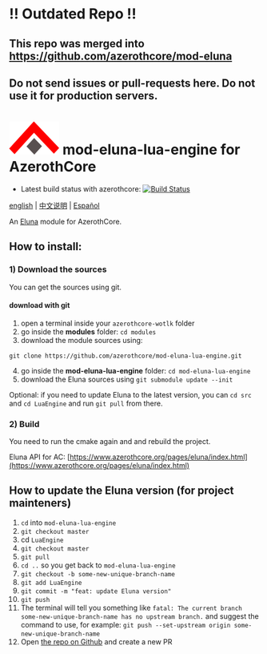 # !! Outdated Repo !!

## This repo was merged into https://github.com/azerothcore/mod-eluna
## Do not send issues or pull-requests here. Do not use it for production servers.
## 
## 

# ![logo](https://raw.githubusercontent.com/azerothcore/azerothcore.github.io/master/images/logo-github.png) mod-eluna-lua-engine for AzerothCore
- Latest build status with azerothcore: [![Build Status](https://github.com/azerothcore/mod-eluna-lua-engine/workflows/core-build/badge.svg?branch=master&event=push)](https://github.com/azerothcore/mod-eluna-lua-engine)

[english](README.md) | [中文说明](README_CN.md) | [Español](README_ES.md)

An [Eluna](https://github.com/ElunaLuaEngine/Eluna) module for AzerothCore.

## How to install:

### 1) Download the sources

You can get the sources using git.

#### download with git

1. open a terminal inside your `azerothcore-wotlk` folder
2. go inside the **modules** folder: `cd modules`
3. download the module sources using:
```
git clone https://github.com/azerothcore/mod-eluna-lua-engine.git
```
4. go inside the **mod-eluna-lua-engine** folder: `cd mod-eluna-lua-engine`
5. download the Eluna sources using `git submodule update --init`

Optional: if you need to update Eluna to the latest version, you can `cd src` and `cd LuaEngine` and run `git pull` from there.


### 2) Build

You need to run the cmake again and and rebuild the project.

Eluna API for AC: 
[https://www.azerothcore.org/pages/eluna/index.html](https://www.azerothcore.org/pages/eluna/index.html)

## How to update the Eluna version (for project mainteners)

1) `cd` into `mod-eluna-lua-engine`
2) `git checkout master`
3) cd `LuaEngine`
4) `git checkout master`
5) `git pull`
6) `cd ..` so you get back to `mod-eluna-lua-engine`
7) `git checkout -b some-new-unique-branch-name`
8) `git add LuaEngine`
9) `git commit -m "feat: update Eluna version"`
10) `git push`
11) The terminal will tell you something like `fatal: The current branch some-new-unique-branch-name has no upstream branch.` and suggest the command to use, for example: `git push --set-upstream origin some-new-unique-branch-name`
12) Open [the repo on Github](https://github.com/azerothcore/mod-eluna-lua-engine) and create a new PR
